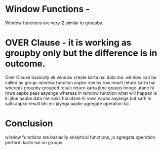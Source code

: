 # Window Functions - 
Window functions are very-2 similar to groupby.
# OVER Clause - it is working as groupby only but the difference is in outcome.
Over Clause basically ek window create karta hai data me. window can be called as group.
window function aapko row by row result return karta hai whereas groupby grouped result return karta jitne groups honge utane hi rows aapke paas aayenge whereas in window function what will happen is ki jitne aapke data me rows hai utane hi rows vapas aayenge but sath hi sath aapko result bhi mil jayega aapke agregate operation ka.
# Conclusion
window functions are basiaclly analytical functions, jo agregate operation perform karte hai on groups. 
